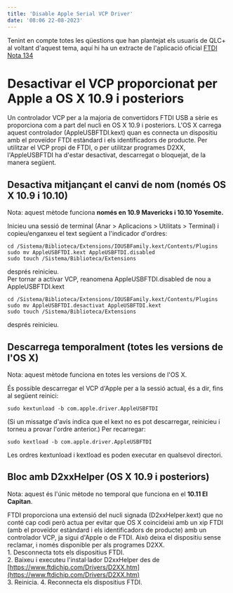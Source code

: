 ```yaml
---
title: 'Disable Apple Serial VCP Driver'
date: '08:06 22-08-2023'
---
```


Tenint en compte totes les qüestions que han plantejat els usuaris de QLC+ al voltant d'aquest tema, aquí hi ha un extracte de l'aplicació oficial [FTDI Nota 134](https://www.ftdichip.com/Support/Documents/AppNotes/AN_134_FTDI_Drivers_Installation_Guide_for_MAC_OSX.pdf)

Desactivar el VCP proporcionat per Apple a OS X 10.9 i posteriors
=======================================================

Un controlador VCP per a la majoria de convertidors FTDI USB a sèrie es proporciona com a part del nucli en OS X 10.9 i posteriors. L'OS X carrega aquest controlador (AppleUSBFTDI.kext) quan es connecta un dispositiu amb el proveïdor FTDI estàndard i els identificadors de producte. Per utilitzar el VCP propi de FTDI, o per utilitzar programes D2XX, l'AppleUSBFTDI ha d'estar desactivat, descarregat o bloquejat, de la manera següent.

Desactiva mitjançant el canvi de nom (només OS X 10.9 i 10.10)
----------------------------------------------

Nota: aquest mètode funciona **només en 10.9 Mavericks i 10.10 Yosemite.**

Inicieu una sessió de terminal (Anar > Aplicacions > Utilitats > Terminal) i copieu/enganxeu el text següent a l'indicador d'ordres:

```
cd /Sistema/Biblioteca/Extensions/IOUSBFamily.kext/Contents/Plugins
sudo mv AppleUSBFTDI.kext AppleUSBFTDI.disabled
sudo touch /Sistema/Biblioteca/Extensions
```

després reinicieu.  
Per tornar a activar VCP, reanomena AppleUSBFTDI.disabled de nou a AppleUSBFTDI.kext

```
cd /Sistema/Biblioteca/Extensions/IOUSBFamily.kext/Contents/Plugins
sudo mv AppleUSBFTDI.desactivat AppleUSBFTDI.kext
sudo touch /Sistema/Biblioteca/Extensions
```

després reinicieu.

Descarrega temporalment (totes les versions de l'OS X)
-----------------------------------------

Nota: aquest mètode funciona en totes les versions de l'OS X.

És possible descarregar el VCP d'Apple per a la sessió actual, és a dir, fins al següent reinici:

```
sudo kextunload -b com.apple.driver.AppleUSBFTDI
```

(Si un missatge d'avís indica que el kext no es pot descarregar, reinicieu i torneu a provar l'ordre anterior.) Per recarregar:

```
sudo kextload -b com.apple.driver.AppleUSBFTDI
```

Les ordres kextunload i kextload es poden executar en qualsevol directori.

Bloc amb D2xxHelper (OS X 10.9 i posteriors)
-------------------------------------------

Nota: aquest és l'únic mètode no temporal que funciona en el **10.11 El Capitan**.

FTDI proporciona una extensió del nucli signada (D2xxHelper.kext) que no conté cap codi però actua per evitar que OS X coincideixi amb un xip FTDI (amb el proveïdor estàndard i els identificadors de producte) amb un controlador VCP, ja sigui d'Apple o de FTDI. Això deixa el dispositiu sense reclamar, i només disponible per als programes D2XX.  
1\. Desconnecta tots els dispositius FTDI.  
2\. Baixeu i executeu l'instal·lador D2xxHelper des de [https://www.ftdichip.com/Drivers/D2XX.htm](https://www.ftdichip.com/Drivers/D2XX.htm)  
3\. Reinicia.
  4\. Reconnecta els dispositius FTDI.